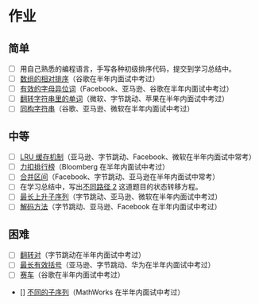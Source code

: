 # 作业

## 简单

* [ ] 用自己熟悉的编程语言，手写各种初级排序代码，提交到学习总结中。
* [ ] [数组的相对排序](https://leetcode-cn.com/problems/relative-sort-array/)（谷歌在半年内面试中考过）
* [ ] [有效的字母异位词](https://leetcode-cn.com/problems/valid-anagram/)（Facebook、亚马逊、谷歌在半年内面试中考过）
* [ ] [翻转字符串里的单词](https://leetcode-cn.com/problems/reverse-words-in-a-string/)（微软、字节跳动、苹果在半年内面试中考过）
* [ ] [同构字符串](https://leetcode-cn.com/problems/isomorphic-strings/)（谷歌、亚马逊、微软在半年内面试中考过）

## 中等

* [ ] [LRU 缓存机制](https://leetcode-cn.com/problems/lru-cache/#/)（亚马逊、字节跳动、Facebook、微软在半年内面试中常考）
* [ ] [力扣排行榜](https://leetcode-cn.com/problems/design-a-leaderboard/)（Bloomberg 在半年内面试中考过）
* [ ] [合并区间](https://leetcode-cn.com/problems/merge-intervals/)（Facebook、字节跳动、亚马逊在半年内面试中常考）
* [ ] 在学习总结中，写出[不同路径 2](https://leetcode-cn.com/problems/unique-paths-ii/) 这道题目的状态转移方程。
* [ ] [最长上升子序列](https://leetcode-cn.com/problems/longest-increasing-subsequence/)（字节跳动、亚马逊、微软在半年内面试中考过）
* [ ] [解码方法](https://leetcode-cn.com/problems/decode-ways/)（字节跳动、亚马逊、Facebook 在半年内面试中考过）

## 困难

* [ ] [翻转对](https://leetcode-cn.com/problems/reverse-pairs/)（字节跳动在半年内面试中考过）
* [ ] [最长有效括号](https://leetcode-cn.com/problems/longest-valid-parentheses/)（亚马逊、字节跳动、华为在半年内面试中考过）
* [ ] [赛车](https://leetcode-cn.com/problems/race-car/)（谷歌在半年内面试中考过）
* [] [不同的子序列](https://leetcode-cn.com/problems/distinct-subsequences/)（MathWorks 在半年内面试中考过）
